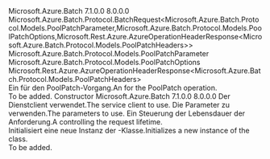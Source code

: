 <Type Name="PoolPatchBatchRequest" FullName="Microsoft.Azure.Batch.Protocol.BatchRequests.PoolPatchBatchRequest">
  <TypeSignature Language="C#" Value="public class PoolPatchBatchRequest : Microsoft.Azure.Batch.Protocol.BatchRequest&lt;Microsoft.Azure.Batch.Protocol.Models.PoolPatchParameter,Microsoft.Azure.Batch.Protocol.Models.PoolPatchOptions,Microsoft.Rest.Azure.AzureOperationHeaderResponse&lt;Microsoft.Azure.Batch.Protocol.Models.PoolPatchHeaders&gt;&gt;" />
  <TypeSignature Language="ILAsm" Value=".class public auto ansi beforefieldinit PoolPatchBatchRequest extends Microsoft.Azure.Batch.Protocol.BatchRequest`3&lt;class Microsoft.Azure.Batch.Protocol.Models.PoolPatchParameter, class Microsoft.Azure.Batch.Protocol.Models.PoolPatchOptions, class Microsoft.Rest.Azure.AzureOperationHeaderResponse`1&lt;class Microsoft.Azure.Batch.Protocol.Models.PoolPatchHeaders&gt;&gt;" />
  <TypeSignature Language="DocId" Value="T:Microsoft.Azure.Batch.Protocol.BatchRequests.PoolPatchBatchRequest" />
  <TypeSignature Language="VB.NET" Value="Public Class PoolPatchBatchRequest&#xA;Inherits BatchRequest(Of PoolPatchParameter, PoolPatchOptions, AzureOperationHeaderResponse(Of PoolPatchHeaders))" />
  <TypeSignature Language="F#" Value="type PoolPatchBatchRequest = class&#xA;    inherit BatchRequest&lt;PoolPatchParameter, PoolPatchOptions, AzureOperationHeaderResponse&lt;PoolPatchHeaders&gt;&gt;" />
  <AssemblyInfo>
    <AssemblyName>Microsoft.Azure.Batch</AssemblyName>
    <AssemblyVersion>7.1.0.0</AssemblyVersion>
    <AssemblyVersion>8.0.0.0</AssemblyVersion>
  </AssemblyInfo>
  <Base>
    <BaseTypeName>Microsoft.Azure.Batch.Protocol.BatchRequest&lt;Microsoft.Azure.Batch.Protocol.Models.PoolPatchParameter,Microsoft.Azure.Batch.Protocol.Models.PoolPatchOptions,Microsoft.Rest.Azure.AzureOperationHeaderResponse&lt;Microsoft.Azure.Batch.Protocol.Models.PoolPatchHeaders&gt;&gt;</BaseTypeName>
    <BaseTypeArguments>
      <BaseTypeArgument TypeParamName="TBody">Microsoft.Azure.Batch.Protocol.Models.PoolPatchParameter</BaseTypeArgument>
      <BaseTypeArgument TypeParamName="TOptions">Microsoft.Azure.Batch.Protocol.Models.PoolPatchOptions</BaseTypeArgument>
      <BaseTypeArgument TypeParamName="TResponse">Microsoft.Rest.Azure.AzureOperationHeaderResponse&lt;Microsoft.Azure.Batch.Protocol.Models.PoolPatchHeaders&gt;</BaseTypeArgument>
    </BaseTypeArguments>
  </Base>
  <Interfaces />
  <Docs>
    <summary>
            <span data-ttu-id="13781-101">Ein <see cref="T:Microsoft.Azure.Batch.Protocol.IBatchRequest" /> für den PoolPatch-Vorgang.</span><span class="sxs-lookup"><span data-stu-id="13781-101">An <see cref="T:Microsoft.Azure.Batch.Protocol.IBatchRequest" /> for the PoolPatch operation.</span></span>
            </summary>
    <remarks>To be added.</remarks>
  </Docs>
  <Members>
    <Member MemberName=".ctor">
      <MemberSignature Language="C#" Value="public PoolPatchBatchRequest (Microsoft.Azure.Batch.Protocol.BatchServiceClient serviceClient, Microsoft.Azure.Batch.Protocol.Models.PoolPatchParameter parameters, System.Threading.CancellationToken cancellationToken);" />
      <MemberSignature Language="ILAsm" Value=".method public hidebysig specialname rtspecialname instance void .ctor(class Microsoft.Azure.Batch.Protocol.BatchServiceClient serviceClient, class Microsoft.Azure.Batch.Protocol.Models.PoolPatchParameter parameters, valuetype System.Threading.CancellationToken cancellationToken) cil managed" />
      <MemberSignature Language="DocId" Value="M:Microsoft.Azure.Batch.Protocol.BatchRequests.PoolPatchBatchRequest.#ctor(Microsoft.Azure.Batch.Protocol.BatchServiceClient,Microsoft.Azure.Batch.Protocol.Models.PoolPatchParameter,System.Threading.CancellationToken)" />
      <MemberSignature Language="F#" Value="new Microsoft.Azure.Batch.Protocol.BatchRequests.PoolPatchBatchRequest : Microsoft.Azure.Batch.Protocol.BatchServiceClient * Microsoft.Azure.Batch.Protocol.Models.PoolPatchParameter * System.Threading.CancellationToken -&gt; Microsoft.Azure.Batch.Protocol.BatchRequests.PoolPatchBatchRequest" Usage="new Microsoft.Azure.Batch.Protocol.BatchRequests.PoolPatchBatchRequest (serviceClient, parameters, cancellationToken)" />
      <MemberType>Constructor</MemberType>
      <AssemblyInfo>
        <AssemblyName>Microsoft.Azure.Batch</AssemblyName>
        <AssemblyVersion>7.1.0.0</AssemblyVersion>
        <AssemblyVersion>8.0.0.0</AssemblyVersion>
      </AssemblyInfo>
      <Parameters>
        <Parameter Name="serviceClient" Type="Microsoft.Azure.Batch.Protocol.BatchServiceClient" />
        <Parameter Name="parameters" Type="Microsoft.Azure.Batch.Protocol.Models.PoolPatchParameter" />
        <Parameter Name="cancellationToken" Type="System.Threading.CancellationToken" />
      </Parameters>
      <Docs>
        <param name="serviceClient"><span data-ttu-id="13781-102">Der Dienstclient verwendet.</span><span class="sxs-lookup"><span data-stu-id="13781-102">The service client to use.</span></span></param>
        <param name="parameters"><span data-ttu-id="13781-103">Die Parameter zu verwenden.</span><span class="sxs-lookup"><span data-stu-id="13781-103">The parameters to use.</span></span></param>
        <param name="cancellationToken"><span data-ttu-id="13781-104">Ein <see cref="T:System.Threading.CancellationToken" /> Steuerung der Lebensdauer der Anforderung.</span><span class="sxs-lookup"><span data-stu-id="13781-104">A <see cref="T:System.Threading.CancellationToken" /> controlling the request lifetime.</span></span></param>
        <summary>
            <span data-ttu-id="13781-105">Initialisiert eine neue Instanz der <see cref="T:Microsoft.Azure.Batch.Protocol.BatchRequests.PoolPatchBatchRequest" />-Klasse.</span><span class="sxs-lookup"><span data-stu-id="13781-105">Initializes a new instance of the <see cref="T:Microsoft.Azure.Batch.Protocol.BatchRequests.PoolPatchBatchRequest" /> class.</span></span>
            </summary>
        <remarks>To be added.</remarks>
      </Docs>
    </Member>
  </Members>
</Type>